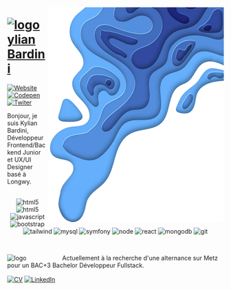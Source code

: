 
<p align="left">
<img src="https://github.com/kbrdn1/kbrdn1/raw/main/assets/img/13.png" width="410px" alt="header" align="right"/>
</p>
                                                                                                                     
# <a href="https://kylian-bardini.fr"><img alt="logo" width="30px" src="https://kylian-bardini.fr/assets/img/Logo_K.svg" />ylian Bardini</a><a href="https://kylian-bardini.fr">
<img src="https://img.shields.io/badge/-Website-ff8400" alt="Website"/></a>
<a href="https://codepen.io/kbrdn1">
<img src="https://img.shields.io/badge/-Codepen-222222" alt="Codepen"/></a>
<a href="https://twitter.com/kbrdn1">
<img src="https://img.shields.io/badge/-Twitter-00a6ff" alt="Twiter"/></a>                                                                                                        
<p align="left">
Bonjour, je suis Kylian Bardini, Développeur Frontend/Backend Junior et
UX/UI Designer basé à Longwy.
<br>
<br>
<p align="center">
  <img src="https://img.shields.io/badge/-Html-222222?style=flat-square&logo=html5" alt="html5"/>
  <img src="https://img.shields.io/badge/-CSS-222222?style=flat-square&logo=css3" alt="html5"/>
  <img src="https://img.shields.io/badge/-Javacript-222222?style=flat-square&logo=javascript" alt="javascript"/>
  <img src="https://img.shields.io/badge/-Bootstrap-222222?style=flat-square&logo=bootstrap" alt="bootstrap"/>
  <img src="https://img.shields.io/badge/-Tailwind-222222?style=flat-square&logo=tailwindcss" alt="tailwind"/>
  <img src="https://img.shields.io/badge/-MySQL-222222?style=flat-square&logo=mysql" alt="mysql"/>
  <img src="https://img.shields.io/badge/-Symfony-222222?style=flat-square&logo=symfony" alt="symfony"/>
  <img src="https://img.shields.io/badge/-NodeJS-222222?style=flat-square&logo=nodedotjs" alt="node"/>
  <img src="https://img.shields.io/badge/-ReactJS-222222?style=flat-square&logo=react" alt="react"/>
  <img src="https://img.shields.io/badge/-MongoDB-222222?style=flat-square&logo=mongodb" alt="mongodb"/>
  <img src="https://img.shields.io/badge/-GIT-222222?style=flat-square&logo=git" alt="git"/>
    </p>
<br>

<a href="www.kylian-bardini.fr"><img align="left" alt="logo" width="128px" src="https://kylian-bardini.fr/assets/img/mns_logo.png" /></a>
Actuellement à la recherche d'une alternance sur Metz pour un BAC+3 Bachelor Développeur Fullstack.


<a href="https://kylian-bardini.fr/assets/cv/CV_BARDINI_KYLIAN.pdf">
<img align="center" alt="CV" src="https://img.shields.io/badge/-Voir mon CV-5100ff"/></a>
<a href="https://www.linkedin.com//in/kylian-bardini-aa0528234/">
<img align="center" src="https://img.shields.io/badge/-LinkedIn-%233781da" alt="LinkedIn"/></a>
</p>
